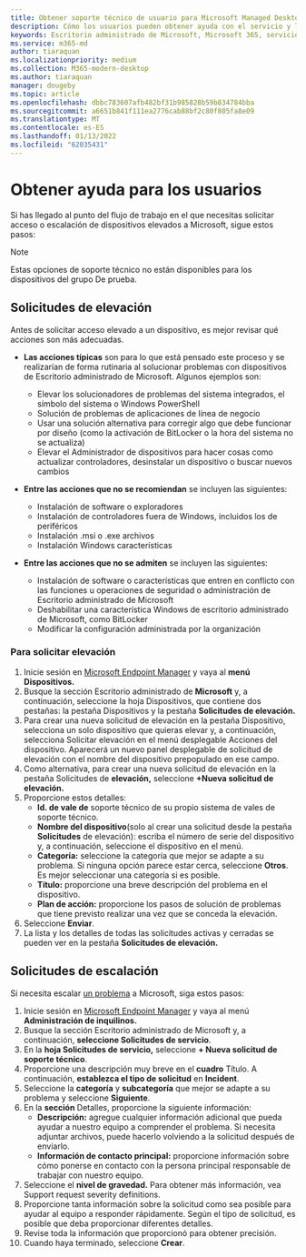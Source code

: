```yaml
---
title: Obtener soporte técnico de usuario para Microsoft Managed Desktop
description: Cómo los usuarios pueden obtener ayuda con el servicio y los dispositivos
keywords: Escritorio administrado de Microsoft, Microsoft 365, servicio, documentación
ms.service: m365-md
author: tiaraquan
ms.localizationpriority: medium
ms.collection: M365-modern-desktop
ms.author: tiaraquan
manager: dougeby
ms.topic: article
ms.openlocfilehash: dbbc783607afb482bf31b985828b59b834784bba
ms.sourcegitcommit: a6651b841f111ea2776cab88bf2c80f805fa8e09
ms.translationtype: MT
ms.contentlocale: es-ES
ms.lasthandoff: 01/13/2022
ms.locfileid: "62035431"
---
```

# <a name="getting-help-for-users"></a>Obtener ayuda para los usuarios

Si has llegado al punto [](../service-description/user-support.md) del flujo de trabajo en el que necesitas solicitar acceso o escalación de dispositivos elevados a Microsoft, sigue estos pasos:
 
>[!NOTE]
>Estas opciones de soporte técnico no están disponibles para los dispositivos del grupo De prueba.

## <a name="elevation-requests"></a>Solicitudes de elevación

Antes de solicitar acceso elevado a un dispositivo, es mejor revisar qué acciones son más adecuadas.

- **Las acciones típicas** son para lo que está pensado este proceso y se realizarían de forma rutinaria al solucionar problemas con dispositivos de Escritorio administrado de Microsoft. Algunos ejemplos son:
    - Elevar los solucionadores de problemas del sistema integrados, el símbolo del sistema o Windows PowerShell
    - Solución de problemas de aplicaciones de línea de negocio
    - Usar una solución alternativa para corregir algo que debe funcionar por diseño (como la activación de BitLocker o la hora del sistema no se actualiza)
    - Elevar el Administrador de dispositivos para hacer cosas como actualizar controladores, desinstalar un dispositivo o buscar nuevos cambios

- **Entre las acciones que no se recomiendan** se incluyen las siguientes:
    - Instalación de software o exploradores
    - Instalación de controladores fuera de Windows, incluidos los de periféricos
    - Instalación .msi o .exe archivos
    - Instalación Windows características

- **Entre las acciones que no se admiten** se incluyen las siguientes:
    - Instalación de software o características que entren en conflicto con las funciones u operaciones de seguridad o administración de Escritorio administrado de Microsoft
    - Deshabilitar una característica Windows de escritorio administrado de Microsoft, como BitLocker
    - Modificar la configuración administrada por la organización

### <a name="to-request-elevation"></a>Para solicitar elevación

1. Inicie sesión en [Microsoft Endpoint Manager](https://endpoint.microsoft.com/) y vaya al **menú Dispositivos.**
2. Busque la sección Escritorio administrado de  **Microsoft** y, a continuación,  seleccione la hoja Dispositivos, que contiene dos pestañas: la pestaña Dispositivos y la pestaña **Solicitudes de elevación.** 
3. Para crear una nueva  solicitud de elevación en la pestaña Dispositivo,  selecciona un solo dispositivo que quieras elevar y, a continuación, selecciona Solicitar elevación en el menú desplegable Acciones del dispositivo. Aparecerá un nuevo panel desplegable de solicitud de elevación con el nombre del dispositivo prepopulado en ese campo.
4. Como alternativa, para crear una nueva solicitud de elevación en la pestaña Solicitudes de **elevación,** seleccione **+Nueva solicitud de elevación.**
5. Proporcione estos detalles:
    - **Id. de vale de** soporte técnico de su propio sistema de vales de soporte técnico.
    - **Nombre del dispositivo**(solo al crear una solicitud desde la pestaña **Solicitudes** de elevación): escriba el número de serie del dispositivo y, a continuación, seleccione el dispositivo en el menú.
    - **Categoría:** seleccione la categoría que mejor se adapte a su problema. Si ninguna opción parece estar cerca, seleccione **Otros**. Es mejor seleccionar una categoría si es posible.
    - **Título:** proporcione una breve descripción del problema en el dispositivo.
    - **Plan de acción:** proporcione los pasos de solución de problemas que tiene previsto realizar una vez que se conceda la elevación. 
6. Seleccione **Enviar**.
7. La lista y los detalles de todas las solicitudes activas y cerradas se pueden ver en la pestaña **Solicitudes de elevación.**



## <a name="escalation-requests"></a>Solicitudes de escalación


Si necesita escalar [un problema](../service-description/user-support.md#escalation-portal) a Microsoft, siga estos pasos:

1. Inicie sesión en [Microsoft Endpoint Manager](https://endpoint.microsoft.com/) y vaya al menú **Administración de inquilinos.**
2. Busque la sección Escritorio administrado de Microsoft y, a continuación, **seleccione Solicitudes de servicio**.
3. En la **hoja Solicitudes de servicio,** seleccione **+ Nueva solicitud de soporte técnico**.
4. Proporcione una descripción muy breve en el **cuadro** Título. A continuación, **establezca el tipo de solicitud** en **Incident**. 
5. Seleccione la **categoría** y **subcategoría** que mejor se adapte a su problema y seleccione **Siguiente**.
6. En la **sección** Detalles, proporcione la siguiente información:
    - **Descripción:** agregue cualquier información adicional que pueda ayudar a nuestro equipo a comprender el problema. Si necesita adjuntar archivos, puede hacerlo volviendo a la solicitud después de enviarlo.
    - **Información de contacto principal:** proporcione información sobre cómo ponerse en contacto con la persona principal responsable de trabajar con nuestro equipo.
7. Seleccione el **nivel de gravedad.** Para obtener más información, vea Support request severity definitions.
8. Proporcione tanta información sobre la solicitud como sea posible para ayudar al equipo a responder rápidamente. Según el tipo de solicitud, es posible que deba proporcionar diferentes detalles.
9. Revise toda la información que proporcionó para obtener precisión.
10. Cuando haya terminado, seleccione **Crear**.
